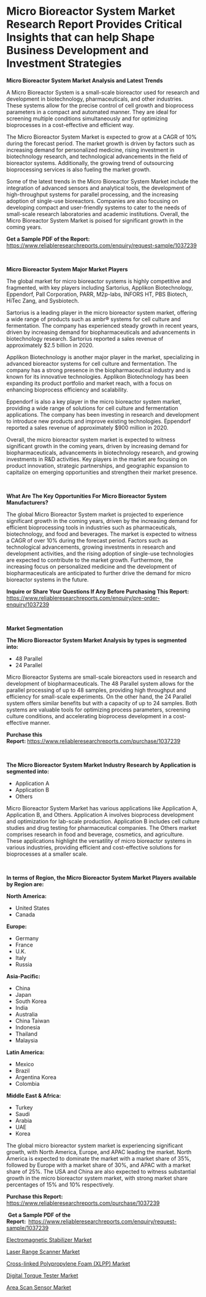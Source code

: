 <p><h1>Micro Bioreactor System Market Research Report Provides Critical Insights that can help Shape Business Development and Investment Strategies</h1></p><p><strong>Micro Bioreactor System Market Analysis and Latest Trends</strong></p>
<p><p>A Micro Bioreactor System is a small-scale bioreactor used for research and development in biotechnology, pharmaceuticals, and other industries. These systems allow for the precise control of cell growth and bioprocess parameters in a compact and automated manner. They are ideal for screening multiple conditions simultaneously and for optimizing bioprocesses in a cost-effective and efficient way.</p><p>The Micro Bioreactor System Market is expected to grow at a CAGR of 10% during the forecast period. The market growth is driven by factors such as increasing demand for personalized medicine, rising investment in biotechnology research, and technological advancements in the field of bioreactor systems. Additionally, the growing trend of outsourcing bioprocessing services is also fueling the market growth.</p><p>Some of the latest trends in the Micro Bioreactor System Market include the integration of advanced sensors and analytical tools, the development of high-throughput systems for parallel processing, and the increasing adoption of single-use bioreactors. Companies are also focusing on developing compact and user-friendly systems to cater to the needs of small-scale research laboratories and academic institutions. Overall, the Micro Bioreactor System Market is poised for significant growth in the coming years.</p></p>
<p><strong>Get a Sample PDF of the Report:&nbsp;</strong> <a href="https://www.reliableresearchreports.com/enquiry/request-sample/1037239">https://www.reliableresearchreports.com/enquiry/request-sample/1037239</a></p>
<p>&nbsp;</p>
<p><strong>Micro Bioreactor System Major Market Players</strong></p>
<p><p>The global market for micro bioreactor systems is highly competitive and fragmented, with key players including Sartorius, Applikon Biotechnology, Eppendorf, Pall Corporation, PARR, M2p-labs, INFORS HT, PBS Biotech, HiTec Zang, and Sysbiotech.</p><p>Sartorius is a leading player in the micro bioreactor system market, offering a wide range of products such as ambr® systems for cell culture and fermentation. The company has experienced steady growth in recent years, driven by increasing demand for biopharmaceuticals and advancements in biotechnology research. Sartorius reported a sales revenue of approximately $2.5 billion in 2020.</p><p>Applikon Biotechnology is another major player in the market, specializing in advanced bioreactor systems for cell culture and fermentation. The company has a strong presence in the biopharmaceutical industry and is known for its innovative technologies. Applikon Biotechnology has been expanding its product portfolio and market reach, with a focus on enhancing bioprocess efficiency and scalability.</p><p>Eppendorf is also a key player in the micro bioreactor system market, providing a wide range of solutions for cell culture and fermentation applications. The company has been investing in research and development to introduce new products and improve existing technologies. Eppendorf reported a sales revenue of approximately $900 million in 2020.</p><p>Overall, the micro bioreactor system market is expected to witness significant growth in the coming years, driven by increasing demand for biopharmaceuticals, advancements in biotechnology research, and growing investments in R&D activities. Key players in the market are focusing on product innovation, strategic partnerships, and geographic expansion to capitalize on emerging opportunities and strengthen their market presence.</p></p>
<p>&nbsp;</p>
<p><strong>What Are The Key Opportunities For Micro Bioreactor System Manufacturers?</strong></p>
<p><p>The global Micro Bioreactor System market is projected to experience significant growth in the coming years, driven by the increasing demand for efficient bioprocessing tools in industries such as pharmaceuticals, biotechnology, and food and beverages. The market is expected to witness a CAGR of over 10% during the forecast period. Factors such as technological advancements, growing investments in research and development activities, and the rising adoption of single-use technologies are expected to contribute to the market growth. Furthermore, the increasing focus on personalized medicine and the development of biopharmaceuticals are anticipated to further drive the demand for micro bioreactor systems in the future.</p></p>
<p><strong>Inquire or Share Your Questions If Any Before Purchasing This Report:</strong> <a href="https://www.reliableresearchreports.com/enquiry/pre-order-enquiry/1037239">https://www.reliableresearchreports.com/enquiry/pre-order-enquiry/1037239</a></p>
<p>&nbsp;</p>
<p><strong>Market Segmentation</strong></p>
<p><strong>The Micro Bioreactor System Market Analysis by types is segmented into:</strong></p>
<p><ul><li>48 Parallel</li><li>24 Parallel</li></ul></p>
<p><p>Micro Bioreactor Systems are small-scale bioreactors used in research and development of biopharmaceuticals. The 48 Parallel system allows for the parallel processing of up to 48 samples, providing high throughput and efficiency for small-scale experiments. On the other hand, the 24 Parallel system offers similar benefits but with a capacity of up to 24 samples. Both systems are valuable tools for optimizing process parameters, screening culture conditions, and accelerating bioprocess development in a cost-effective manner.</p></p>
<p><strong>Purchase this Report:&nbsp;</strong><a href="https://www.reliableresearchreports.com/purchase/1037239">https://www.reliableresearchreports.com/purchase/1037239</a></p>
<p>&nbsp;</p>
<p><strong>The Micro Bioreactor System Market Industry Research by Application is segmented into:</strong></p>
<p><ul><li>Application A</li><li>Application B</li><li>Others</li></ul></p>
<p><p>Micro Bioreactor System Market has various applications like Application A, Application B, and Others. Application A involves bioprocess development and optimization for lab-scale production. Application B includes cell culture studies and drug testing for pharmaceutical companies. The Others market comprises research in food and beverage, cosmetics, and agriculture. These applications highlight the versatility of micro bioreactor systems in various industries, providing efficient and cost-effective solutions for bioprocesses at a smaller scale.</p></p>
<p>&nbsp;</p>
<p><strong>In terms of Region, the Micro Bioreactor System Market Players available by Region are:</strong></p>
<p>
    <p> <strong> North America: </strong>
        <ul>
            <li>United States</li>
            <li>Canada</li>
        </ul>
        </p> 
    <p> <strong> Europe: </strong>
        <ul>
            <li>Germany</li>
            <li>France</li>
            <li>U.K.</li>
            <li>Italy</li>
            <li>Russia</li>
        </ul>
        </p> 
    <p> <strong> Asia-Pacific: </strong>
        <ul>
            <li>China</li>
            <li>Japan</li>
            <li>South Korea</li>
            <li>India</li>
            <li>Australia</li>
            <li>China Taiwan</li>
            <li>Indonesia</li>
            <li>Thailand</li>
            <li>Malaysia</li>
        </ul>
        </p> 
    <p> <strong> Latin America: </strong>
        <ul>
            <li>Mexico</li>
            <li>Brazil</li>
            <li>Argentina Korea</li>
            <li>Colombia</li>
        </ul>
        </p> 
    <p> <strong> Middle East & Africa: </strong>
        <ul>
            <li>Turkey</li>
            <li>Saudi</li>
            <li>Arabia</li>
            <li>UAE</li>
            <li>Korea</li>
        </ul>
    </p>
    </p>
<p><p>The global micro bioreactor system market is experiencing significant growth, with North America, Europe, and APAC leading the market. North America is expected to dominate the market with a market share of 35%, followed by Europe with a market share of 30%, and APAC with a market share of 25%. The USA and China are also expected to witness substantial growth in the micro bioreactor system market, with strong market share percentages of 15% and 10% respectively.</p></p>
<p><strong>Purchase this Report: </strong><a href="https://www.reliableresearchreports.com/purchase/1037239">https://www.reliableresearchreports.com/purchase/1037239</a></p>
<p>&nbsp;<strong>Get a Sample PDF of the Report:&nbsp;&nbsp;</strong><a href="https://www.reliableresearchreports.com/enquiry/request-sample/1037239">https://www.reliableresearchreports.com/enquiry/request-sample/1037239</a></p>
<p><strong></strong></p>
<p><p><a href="https://medium.com/p/75c1baf02f43/edit">Electromagnetic Stabilizer Market</a></p><p><a href="https://medium.com/p/048d06a1842d/edit">Laser Range Scanner Market</a></p><p><a href="https://github.com/laholand/Market-Research-Report-List-1/blob/main/cross-linked-polypropylene-foam-xlpp-market.md">Cross-linked Polypropylene Foam (XLPP) Market</a></p><p><a href="https://medium.com/p/3486efee8447/edit">Digital Torque Tester Market</a></p><p><a href="https://medium.com/p/0f6480e13202/edit">Area Scan Sensor Market</a></p></p>